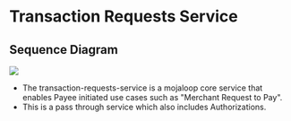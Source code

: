 # Transaction Requests Service

## Sequence Diagram

![]("mojaloop-technical-overview/transaction-requests-service/assets/diagrams/sequence/trx-service-overview-spec.plantuml")


* The transaction-requests-service is a mojaloop core service that enables Payee initiated use cases such as "Merchant Request to Pay".
* This is a pass through service which also includes Authorizations.
